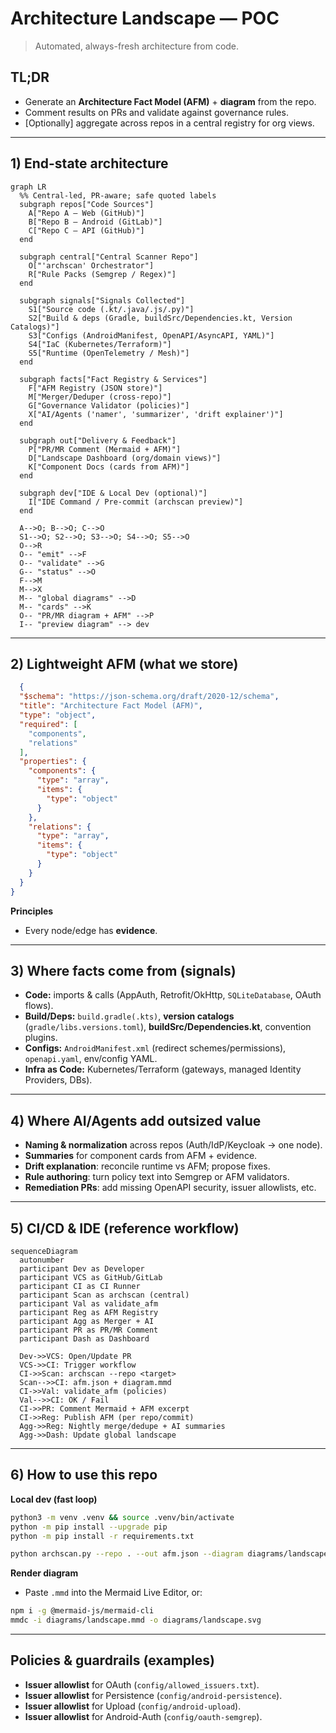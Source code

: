 # Architecture Landscape — POC

> Automated, always-fresh architecture from code.

## TL;DR
- Generate an **Architecture Fact Model (AFM)** + **diagram** from the repo.
- Comment results on PRs and validate against governance rules.
- [Optionally] aggregate across repos in a central registry for org views.

---

## 1) End-state architecture

```mermaid
graph LR
  %% Central-led, PR-aware; safe quoted labels
  subgraph repos["Code Sources"]
    A["Repo A — Web (GitHub)"]
    B["Repo B — Android (GitLab)"]
    C["Repo C — API (GitHub)"]
  end

  subgraph central["Central Scanner Repo"]
    O["'archscan' Orchestrator"]
    R["Rule Packs (Semgrep / Regex)"]
  end

  subgraph signals["Signals Collected"]
    S1["Source code (.kt/.java/.js/.py)"]
    S2["Build & deps (Gradle, buildSrc/Dependencies.kt, Version Catalogs)"]
    S3["Configs (AndroidManifest, OpenAPI/AsyncAPI, YAML)"]
    S4["IaC (Kubernetes/Terraform)"]
    S5["Runtime (OpenTelemetry / Mesh)"]
  end

  subgraph facts["Fact Registry & Services"]
    F["AFM Registry (JSON store)"]
    M["Merger/Deduper (cross-repo)"]
    G["Governance Validator (policies)"]
    X["AI/Agents ('namer', 'summarizer', 'drift explainer')"]
  end

  subgraph out["Delivery & Feedback"]
    P["PR/MR Comment (Mermaid + AFM)"]
    D["Landscape Dashboard (org/domain views)"]
    K["Component Docs (cards from AFM)"]
  end

  subgraph dev["IDE & Local Dev (optional)"]
    I["IDE Command / Pre-commit (archscan preview)"]
  end

  A-->O; B-->O; C-->O
  S1-->O; S2-->O; S3-->O; S4-->O; S5-->O
  O-->R
  O-- "emit" -->F
  O-- "validate" -->G
  G-- "status" -->O
  F-->M
  M-->X
  M-- "global diagrams" -->D
  M-- "cards" -->K
  O-- "PR/MR diagram + AFM" -->P
  I-- "preview diagram" --> dev
  ```

---

  ## 2) Lightweight AFM (what we store)

```json
  {
  "$schema": "https://json-schema.org/draft/2020-12/schema",
  "title": "Architecture Fact Model (AFM)",
  "type": "object",
  "required": [
    "components",
    "relations"
  ],
  "properties": {
    "components": {
      "type": "array",
      "items": {
        "type": "object"
      }
    },
    "relations": {
      "type": "array",
      "items": {
        "type": "object"
      }
    }
  }
}
```

**Principles**
- Every node/edge has **evidence**.

---

## 3) Where facts come from (signals)

- **Code:** imports & calls (AppAuth, Retrofit/OkHttp, `SQLiteDatabase`, OAuth flows).
- **Build/Deps:** `build.gradle(.kts)`, **version catalogs** (`gradle/libs.versions.toml`), **buildSrc/Dependencies.kt**, convention plugins.
- **Configs:** `AndroidManifest.xml` (redirect schemes/permissions), `openapi.yaml`, env/config YAML.
- **Infra as Code:** Kubernetes/Terraform (gateways, managed Identity Providers, DBs).

---

## 4) Where AI/Agents add outsized value

- **Naming & normalization** across repos (Auth/IdP/Keycloak → one node).
- **Summaries** for component cards from AFM + evidence.
- **Drift explanation**: reconcile runtime vs AFM; propose fixes.
- **Rule authoring**: turn policy text into Semgrep or AFM validators.
- **Remediation PRs**: add missing OpenAPI security, issuer allowlists, etc.

---

## 5) CI/CD & IDE (reference workflow)

```mermaid
sequenceDiagram
  autonumber
  participant Dev as Developer
  participant VCS as GitHub/GitLab
  participant CI as CI Runner
  participant Scan as archscan (central)
  participant Val as validate_afm
  participant Reg as AFM Registry
  participant Agg as Merger + AI
  participant PR as PR/MR Comment
  participant Dash as Dashboard

  Dev->>VCS: Open/Update PR
  VCS->>CI: Trigger workflow
  CI->>Scan: archscan --repo <target>
  Scan-->>CI: afm.json + diagram.mmd
  CI->>Val: validate_afm (policies)
  Val-->>CI: OK / Fail
  CI->>PR: Comment Mermaid + AFM excerpt
  CI->>Reg: Publish AFM (per repo/commit)
  Agg->>Reg: Nightly merge/dedupe + AI summaries
  Agg->>Dash: Update global landscape
```

---

## 6) How to use this repo

**Local dev (fast loop)**
```bash
python3 -m venv .venv && source .venv/bin/activate
python -m pip install --upgrade pip
python -m pip install -r requirements.txt

python archscan.py --repo . --out afm.json --diagram diagrams/landscape.mmd
```

**Render diagram**
- Paste `.mmd` into the Mermaid Live Editor, or:
```bash
npm i -g @mermaid-js/mermaid-cli
mmdc -i diagrams/landscape.mmd -o diagrams/landscape.svg
```

---

## Policies & guardrails (examples)
- **Issuer allowlist** for OAuth (`config/allowed_issuers.txt`).
- **Issuer allowlist** for Persistence (`config/android-persistence`).
- **Issuer allowlist** for Upload (`config/android-upload`).
- **Issuer allowlist** for Android-Auth (`config/oauth-semgrep`).